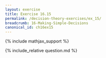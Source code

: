 ```yaml
---
layout: exercise
title: Exercise 16.15
permalink: /decision-theory-exercises/ex_15/
breadcrumb: 16-Making-Simple-Decisions
canonical_id: ch16ex15
---
```


{% include mathjax_support %}
<div id="hiddden">{% include_relative question.md %}</div>